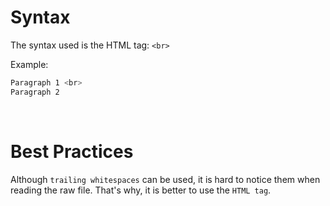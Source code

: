 # Syntax

The syntax used is the HTML tag: `<br>`

Example:
```sh
Paragraph 1 <br>
Paragraph 2
```

<br>

# Best Practices

Although `trailing whitespaces` can be used, it is hard to notice them when reading the raw file. That's why, it is better to use the `HTML tag`.